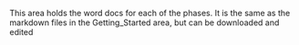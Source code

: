 This area holds the word docs for each of the phases. It is the same as the markdown files in the Getting_Started area, but can be downloaded and edited

